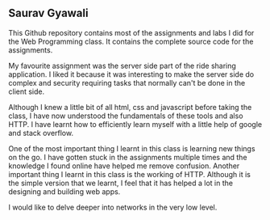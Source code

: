 ## Saurav Gyawali
This Github repository contains most of the assignments and labs I did for the Web Programming class. It contains the complete source code for the assignments.

My favourite assignment was the server side part of the ride sharing application. I liked it because it was interesting to make the server side do complex and security requiring tasks that normally can't be done in the client side.

Although I knew a little bit of all html, css and javascript before taking the class, I have now understood the fundamentals of these tools and also HTTP. I have learnt how to efficiently learn myself with a little help of google and stack overflow.

One of the most important thing I learnt in this class is learning new things on the go. I have gotten stuck in the assignments multiple times and the knowledge I found online have helped me remove confusion. Another important thing I learnt in this class is the working of HTTP. Although it is the simple version that we learnt, I feel that it has helped a lot in the designing and building web apps.

I would like to delve deeper into networks in the very low level.
